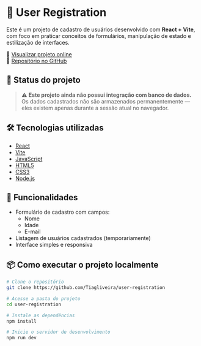# 📝 User Registration

Este é um projeto de cadastro de usuários desenvolvido com **React + Vite**, com foco em praticar conceitos de formulários, manipulação de estado e estilização de interfaces.

🔗 [Visualizar projeto online](https://tiagliveira.github.io/user-registration/)  
📁 [Repositório no GitHub](https://github.com/Tiagliveira/user-registration)

## 🚧 Status do projeto

> ⚠️ **Este projeto ainda não possui integração com banco de dados.**  
Os dados cadastrados não são armazenados permanentemente — eles existem apenas durante a sessão atual no navegador.

## 🛠️ Tecnologias utilizadas

- [React](https://reactjs.org/)
- [Vite](https://vitejs.dev/)
- [JavaScript](https://developer.mozilla.org/pt-BR/docs/Web/JavaScript)
- [HTML5](https://developer.mozilla.org/pt-BR/docs/Web/HTML)
- [CSS3](https://developer.mozilla.org/pt-BR/docs/Web/CSS)
- [Node.js](https://nodejs,org/)


## 📸 Funcionalidades

- Formulário de cadastro com campos:
  - Nome
  - Idade
  - E-mail
- Listagem de usuários cadastrados (temporariamente)
- Interface simples e responsiva

## 📦 Como executar o projeto localmente

```bash
# Clone o repositório
git clone https://github.com/Tiagliveira/user-registration

# Acesse a pasta do projeto
cd user-registration

# Instale as dependências
npm install

# Inicie o servidor de desenvolvimento
npm run dev
